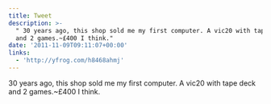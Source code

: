 ```yaml
---
title: Tweet
description: >-
  " 30 years ago, this shop sold me my first computer. A vic20 with tape deck
  and 2 games.~£400 I think."
date: '2011-11-09T09:11:07+00:00'
links:
  - 'http://yfrog.com/h8468ahmj'
---
```

 30 years ago, this shop sold me my first computer. A vic20 with tape deck and 2 games.~£400 I think.
